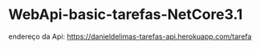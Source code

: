 # WebApi-basic-tarefas-NetCore3.1


endereço da Api: https://danieldelimas-tarefas-api.herokuapp.com/tarefa
